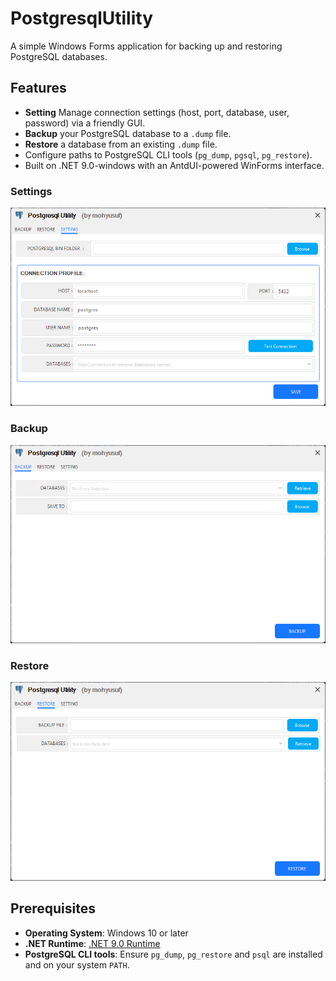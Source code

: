 # PostgresqlUtility

A simple Windows Forms application for backing up and restoring PostgreSQL databases.

## Features

- **Setting** Manage connection settings (host, port, database, user, password) via a friendly GUI.  
- **Backup** your PostgreSQL database to a `.dump` file.  
- **Restore** a database from an existing `.dump` file.  
- Configure paths to PostgreSQL CLI tools (`pg_dump`, `pgsql`, `pg_restore`).  
- Built on .NET 9.0-windows with an AntdUI-powered WinForms interface.

### Settings
![Setting](settings.png)

### Backup
![Backup](backup.png)

### Restore
![Restore](restore.png)

## Prerequisites

- **Operating System**: Windows 10 or later  
- **.NET Runtime**: [.NET 9.0 Runtime](https://dotnet.microsoft.com/en-us/download/dotnet/9.0)  
- **PostgreSQL CLI tools**: Ensure `pg_dump`, `pg_restore` and `psql` are installed and on your system `PATH`.
